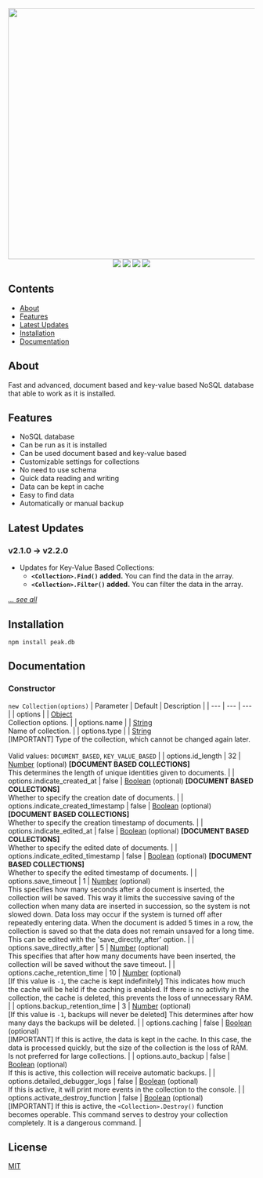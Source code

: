 <div align="center">
  <img src="https://i.ibb.co/mbJC8yX/unknown.png" width="512px"/>
  <br/>
  <img src="https://badgen.net/npm/v/peak.db"/>
  <img src="https://badgen.net/npm/license/peak.db"/>
  <img src="https://badgen.net/npm/node/peak.db"/>
  <img src="https://badgen.net/npm/dt/peak.db"/>
</div>

## Contents
  * [About](#about)
  * [Features](#features)
  * [Latest Updates](#latest-updates)
  * [Installation](#installation)
  * [Documentation](#documentation)

## About
Fast and advanced, document based and key-value based NoSQL database that able to work as it is installed.

## Features
  * NoSQL database
  * Can be run as it is installed
  * Can be used document based and key-value based
  * Customizable settings for collections
  * No need to use schema
  * Quick data reading and writing
  * Data can be kept in cache
  * Easy to find data
  * Automatically or manual backup

## Latest Updates
### v2.1.0 → v2.2.0
  * Updates for Key-Value Based Collections:
    * **`<Collection>.Find()` added.** You can find the data in the array.
    * **`<Collection>.Filter()` added.** You can filter the data in the array.

[*... see all*](CHANGELOG.md#change-log)

## Installation
```sh-session
npm install peak.db
```

## Documentation
### Constructor
`new Collection(options)`
| Parameter | Default | Description |
| --- | --- | --- |
| options | | [Object]<br/>Collection options. |
| options.name | | [String]<br/>Name of collection. |
| options.type | | [String]<br/>[IMPORTANT] Type of the collection, which cannot be changed again later.<br/><br/>Valid values: `DOCUMENT_BASED`, `KEY_VALUE_BASED` |
| options.id_length | 32 | [Number] (optional) **[DOCUMENT BASED COLLECTIONS]**<br/>This determines the length of unique identities given to documents. |
| options.indicate_created_at | false | [Boolean] (optional) **[DOCUMENT BASED COLLECTIONS]**<br/>Whether to specify the creation date of documents. |
| options.indicate_created_timestamp | false | [Boolean] (optional) **[DOCUMENT BASED COLLECTIONS]**<br/>Whether to specify the creation timestamp of documents. |
| options.indicate_edited_at | false | [Boolean] (optional) **[DOCUMENT BASED COLLECTIONS]**<br/>Whether to specify the edited date of documents. |
| options.indicate_edited_timestamp | false | [Boolean] (optional) **[DOCUMENT BASED COLLECTIONS]**<br/>Whether to specify the edited timestamp of documents. |
| options.save_timeout | 1 | [Number] (optional)<br/>This specifies how many seconds after a document is inserted, the collection will be saved. This way it limits the successive saving of the collection when many data are inserted in succession, so the system is not slowed down. Data loss may occur if the system is turned off after repeatedly entering data. When the document is added 5 times in a row, the collection is saved so that the data does not remain unsaved for a long time. This can be edited with the 'save_directly_after' option. |
| options.save_directly_after | 5 | [Number] (optional)<br/>This specifies that after how many documents have been inserted, the collection will be saved without the save timeout. |
| options.cache_retention_time | 10 | [Number] (optional)<br/>[If this value is `-1`, the cache is kept indefinitely] This indicates how much the cache will be held if the caching is enabled. If there is no activity in the collection, the cache is deleted, this prevents the loss of unnecessary RAM. |
| options.backup_retention_time | 3 | [Number] (optional)<br/>[If this value is `-1`, backups will never be deleted] This determines after how many days the backups will be deleted. |
| options.caching | false | [Boolean] (optional)<br/>[IMPORTANT] If this is active, the data is kept in the cache. In this case, the data is processed quickly, but the size of the collection is the loss of RAM. Is not preferred for large collections. |
| options.auto_backup | false | [Boolean] (optional)<br/>If this is active, this collection will receive automatic backups. |
| options.detailed_debugger_logs | false | [Boolean] (optional)<br/>If this is active, it will print more events in the collection to the console. |
| options.activate_destroy_function | false | [Boolean] (optional)<br/>[IMPORTANT] If this is active, the `<Collection>.Destroy()` function becomes operable. This command serves to destroy your collection completely. It is a dangerous command. |

## License
[MIT](LICENSE.md)

[String]: https://developer.mozilla.org/en-US/docs/Web/JavaScript/Reference/Global_Objects/String
[Number]: https://developer.mozilla.org/en-US/docs/Web/JavaScript/Reference/Global_Objects/Number
[Object]: https://developer.mozilla.org/en-US/docs/Web/JavaScript/Reference/Global_Objects/Object
[Boolean]: https://developer.mozilla.org/en-US/docs/Web/JavaScript/Reference/Global_Objects/Boolean
